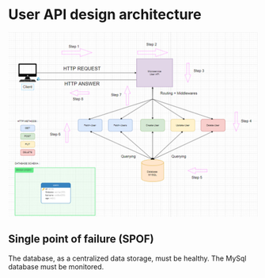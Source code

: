 # User API design architecture

![architecture](docs/image/project-architecture.png)

## Single point of failure (SPOF)

The database, as a centralized data storage, must be healthy. The MySql database must be monitored.


